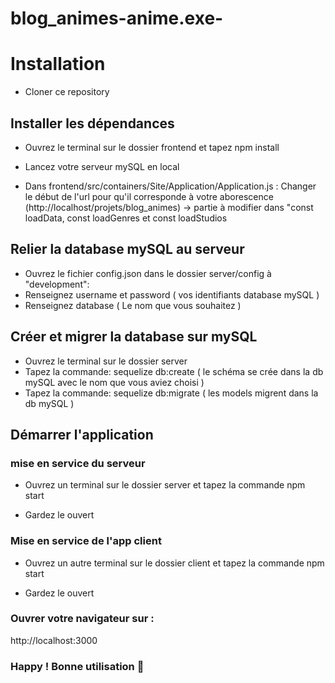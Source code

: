 # blog_animes-anime.exe-
# Installation

- Cloner ce repository

## Installer les dépendances
- Ouvrez le terminal sur le dossier frontend et tapez 
npm install

- Lancez votre serveur mySQL en local

- Dans frontend/src/containers/Site/Application/Application.js :
Changer le début de l'url pour qu'il corresponde à votre aborescence
(http://localhost/projets/blog_animes) -> partie à modifier dans "const loadData, const loadGenres et const loadStudios


## Relier la database mySQL au serveur
- Ouvrez le fichier config.json dans le dossier server/config à "development":
- Renseignez username et password ( vos identifiants database mySQL )
- Renseignez database ( Le nom que vous souhaitez )

## Créer et migrer la database sur mySQL
- Ouvrez le terminal sur le dossier server
- Tapez la commande: 
sequelize db:create
 ( le schéma se crée dans la db mySQL avec le nom que vous aviez choisi )
- Tapez la commande: 
sequelize db:migrate
 ( les models migrent dans la db mySQL )

## Démarrer l'application

### mise en service du serveur
- Ouvrez un terminal sur le dossier server et tapez la commande 
npm start
 
- Gardez le ouvert

### Mise en service de l'app client
- Ouvrez un autre terminal sur le dossier client et tapez la commande 
npm start

- Gardez le ouvert

### Ouvrer votre navigateur sur :
http://localhost:3000


### Happy ! Bonne utilisation 🙂

